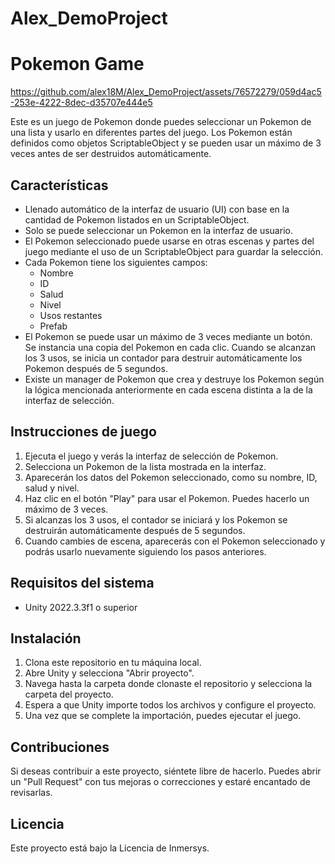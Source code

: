 # Alex_DemoProject

# Pokemon Game


https://github.com/alex18M/Alex_DemoProject/assets/76572279/059d4ac5-253e-4222-8dec-d35707e444e5


Este es un juego de Pokemon donde puedes seleccionar un Pokemon de una lista y usarlo en diferentes partes del juego. Los Pokemon están definidos como objetos ScriptableObject y se pueden usar un máximo de 3 veces antes de ser destruidos automáticamente.

## Características

- Llenado automático de la interfaz de usuario (UI) con base en la cantidad de Pokemon listados en un ScriptableObject.
- Solo se puede seleccionar un Pokemon en la interfaz de usuario.
- El Pokemon seleccionado puede usarse en otras escenas y partes del juego mediante el uso de un ScriptableObject para guardar la selección.
- Cada Pokemon tiene los siguientes campos:
  - Nombre
  - ID
  - Salud
  - Nivel
  - Usos restantes
  - Prefab
- El Pokemon se puede usar un máximo de 3 veces mediante un botón. Se instancia una copia del Pokemon en cada clic. Cuando se alcanzan los 3 usos, se inicia un contador para destruir automáticamente los Pokemon después de 5 segundos.
- Existe un manager de Pokemon que crea y destruye los Pokemon según la lógica mencionada anteriormente en cada escena distinta a la de la interfaz de selección.

## Instrucciones de juego

1. Ejecuta el juego y verás la interfaz de selección de Pokemon.
2. Selecciona un Pokemon de la lista mostrada en la interfaz.
3. Aparecerán los datos del Pokemon seleccionado, como su nombre, ID, salud y nivel.
4. Haz clic en el botón "Play" para usar el Pokemon. Puedes hacerlo un máximo de 3 veces.
5. Si alcanzas los 3 usos, el contador se iniciará y los Pokemon se destruirán automáticamente después de 5 segundos.
6. Cuando cambies de escena, aparecerás con el Pokemon seleccionado y podrás usarlo nuevamente siguiendo los pasos anteriores.

## Requisitos del sistema

- Unity 2022.3.3f1 o superior

## Instalación

1. Clona este repositorio en tu máquina local.
2. Abre Unity y selecciona "Abrir proyecto".
3. Navega hasta la carpeta donde clonaste el repositorio y selecciona la carpeta del proyecto.
4. Espera a que Unity importe todos los archivos y configure el proyecto.
5. Una vez que se complete la importación, puedes ejecutar el juego.

## Contribuciones

Si deseas contribuir a este proyecto, siéntete libre de hacerlo. Puedes abrir un "Pull Request" con tus mejoras o correcciones y estaré encantado de revisarlas.

## Licencia

Este proyecto está bajo la Licencia de Inmersys.
